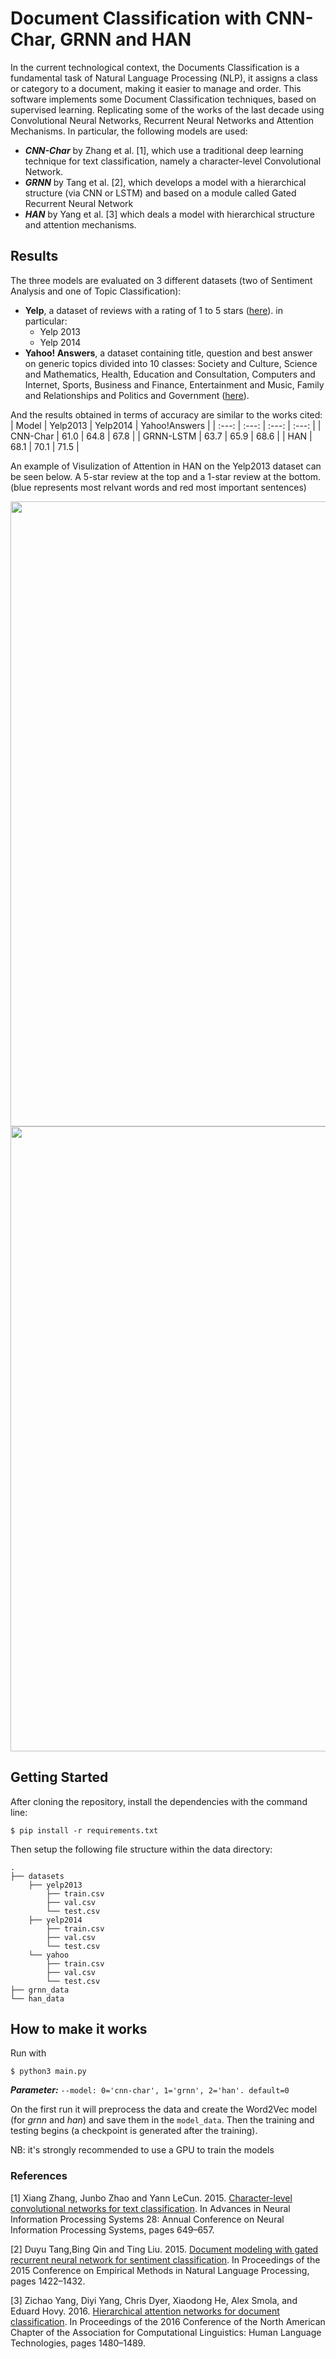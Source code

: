 # Document Classification with CNN-Char, GRNN and HAN
In the current technological context, the Documents Classification is a fundamental task of Natural Language Processing (NLP), it assigns a class or category to a document, making it easier to manage and order.
This software implements some Document Classification techniques, based on supervised learning. Replicating some of the works of the last decade using Convolutional Neural Networks, Recurrent Neural Networks and Attention Mechanisms. In particular, the following models are used:
- ***CNN-Char*** by Zhang et al. [1], which use a traditional deep learning technique for text classification, namely a character-level Convolutional Network.
- ***GRNN*** by Tang et al. [2], which develops a model with a hierarchical structure (via CNN or LSTM) and based on a module called Gated Recurrent Neural Network
- ***HAN*** by Yang et al. [3] which deals a model with hierarchical structure and attention mechanisms.
## Results
The three models are evaluated on 3 different datasets (two of Sentiment Analysis and one of Topic Classification):
- **Yelp**, a dataset of reviews with a rating of 1 to 5 stars ([here](https://www.yelp.com/dataset.)). in particular:
  - Yelp 2013
  - Yelp 2014
- **Yahoo! Answers**, a dataset containing title, question and best answer on generic topics divided into 10 classes: Society and Culture, Science and Mathematics, Health, Education and Consultation, Computers and Internet, Sports, Business and Finance, Entertainment and Music, Family and Relationships and Politics and Government ([here](https://www.kaggle.com/soumikrakshit/yahoo-answers-dataset)).

And the results obtained in terms of accuracy are similar to the works cited:
| Model | Yelp2013 | Yelp2014 | Yahoo!Answers |
| :---: | :---: | :---: | :---: | 
| CNN-Char | 61.0 | 64.8 | 67.8 | 
| GRNN-LSTM | 63.7 | 65.9 | 68.6 | 
| HAN | 68.1 | 70.1 | 71.5 | 

An example of Visulization of Attention in HAN on the Yelp2013 dataset can be seen below. A 5-star review at the top and a 1-star review at the bottom. (blue represents most relvant words and red most important sentences)

<p align="center">
 <img src="https://github.com/loredeluca/MachineLearning/blob/main/results/5star.jpg" width=" 1000" height=auto>
  
<img src="https://github.com/loredeluca/MachineLearning/blob/main/results/1star.jpg" width=" 1000" height=auto>
</p>

## Getting Started
After cloning the repository, install the dependencies with the command line:
```
$ pip install -r requirements.txt
```
Then setup the following file structure within the data directory:
```tree
.
├── datasets
    ├── yelp2013
        ├── train.csv
        ├── val.csv
        └── test.csv
    ├── yelp2014
        ├── train.csv
        ├── val.csv
        └── test.csv
    └── yahoo
        ├── train.csv
        ├── val.csv
        └── test.csv
├── grnn_data
└── han_data
```
<!--
Install dependencies:
- numpy (1.13.3)
- pandas (0.22.0)
- tqdm (4.60.0)
- nltk (3.5)
- regex (2021.4.4)
- torch (1.4.0)
- Pillow (5.1.0)-->

## How to make it works
Run with 
```
$ python3 main.py
```
***Parameter:*** `--model: 0='cnn-char', 1='grnn', 2='han'. default=0`

On the first run it will preprocess the data and create the Word2Vec model (for *grnn* and *han*) and save them in the `model_data`. Then the training and testing begins (a checkpoint is generated after the training).

NB: it's strongly recommended to use a GPU to train the models

### References
[1] Xiang Zhang, Junbo Zhao and Yann LeCun. 2015. [Character-level convolutional networks for text classification](https://proceedings.neurips.cc/paper/2015/hash/250cf8b51c773f3f8dc8b4be867a9a02-Abstract.html). In Advances in Neural Information Processing Systems 28: Annual Conference on Neural Information Processing Systems, pages 649–657.

[2] Duyu Tang,Bing Qin and Ting Liu. 2015. [Document modeling with gated recurrent neural network for sentiment classification](https://www.aclweb.org/anthology/D15-1167/). In Proceedings of the 2015 Conference on Empirical Methods in Natural Language Processing, pages 1422–1432.

[3] Zichao Yang, Diyi Yang, Chris Dyer, Xiaodong He, Alex Smola, and Eduard Hovy. 2016. [Hierarchical attention networks for document classification](https://www.aclweb.org/anthology/N16-1174/). In Proceedings of the 2016 Conference of the North American Chapter of the Association for Computational Linguistics: Human Language Technologies, pages 1480–1489.
